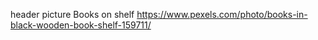 




header picture  Books on shelf https://www.pexels.com/photo/books-in-black-wooden-book-shelf-159711/
